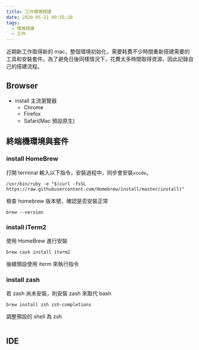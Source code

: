 ```yaml
---
title: 工作環境搭建
date: 2020-05-21 09:55:18
tags:
  - 環境搭建
  - 工作
---
```

近期新工作取得新的 mac，整個環境初始化，需要耗費不少時間重新搭建需要的工具和安裝套件。為了避免日後同樣情況下，花費太多時間取得資源，因此記錄自己的搭建流程。
<!--more-->
## Browser
- install 主流瀏覽器
  - Chrome
  - Firefox
  - Safari(Mac 預設原生)

## 終端機環境與套件
### install HomeBrew
打開 terminal 輸入以下指令，安裝過程中，同步會安裝`xcode`。
```
/usr/bin/ruby -e "$(curl -fsSL https://raw.githubusercontent.com/Homebrew/install/master/install)"
```
檢查 homebrew 版本號，確認是否安裝正常
```
brew --version
```

### install iTerm2
使用 HomeBrew 進行安裝
```
brew cask install iterm2
```
後續預設使用 iterm 來執行指令

### install zash
若 zash 尚未安裝，則安裝 zash 來取代 bash
```
brew install zsh zsh-completions
```
調整預設的 shell 為 zsh
```

```

## IDE
